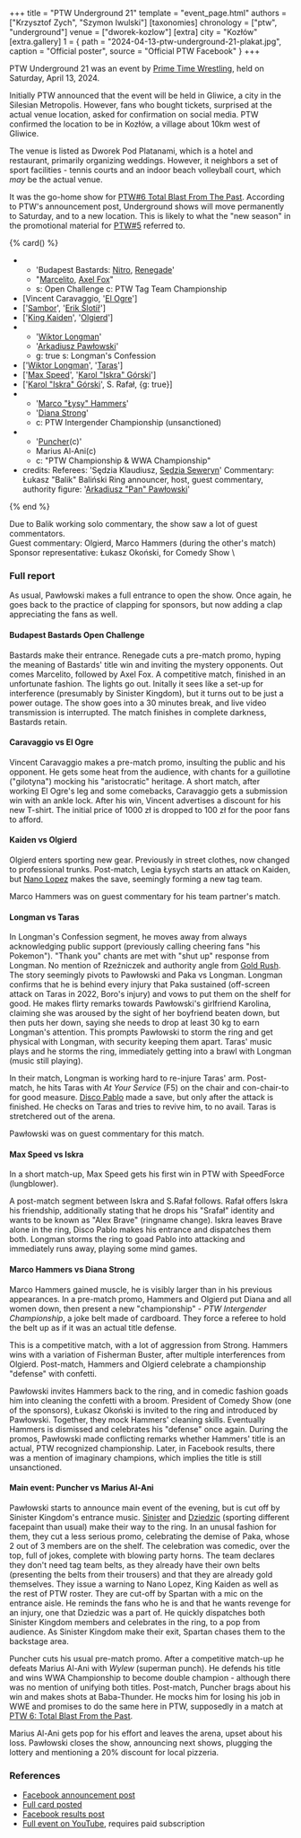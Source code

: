 +++
title = "PTW Underground 21"
template = "event_page.html"
authors = ["Krzysztof Zych", "Szymon Iwulski"]
[taxonomies]
chronology = ["ptw", "underground"]
venue = ["dworek-kozlow"]
[extra]
city = "Kozłów"
[extra.gallery]
1 = { path = "2024-04-13-ptw-underground-21-plakat.jpg", caption = "Official poster", source = "Official PTW Facebook" }
+++

PTW Underground 21 was an event by [Prime Time Wrestling](@/o/ptw.md), held on Saturday, April 13, 2024.

Initially PTW announced that the event will be held in Gliwice, a city in the Silesian Metropolis. However, fans who bought tickets, surprised at the actual venue location, asked for confirmation on social media. PTW confirmed the location to be in Kozłów, a village about 10km west of Gliwice.

The venue is listed as Dworek Pod Platanami, which is a hotel and restaurant, primarily organizing weddings. However, it neighbors a set of sport facilities - tennis courts and an indoor beach volleyball court, which _may_ be the actual venue.

It was the go-home show for [PTW#6 Total Blast From The Past](@/e/ptw/2024-05-11-ptw-6.md). According to PTW's announcement post, Underground shows will move permanently to Saturday, and to a new location. This is likely to what the "new season" in the promotional material for [PTW#5](@/e/ptw/2024-02-03-ptw-5-gold-rush.md) referred to.

{% card() %}
- - 'Budapest Bastards: [Nitro](@/w/nitro.md), [Renegade](@/w/renegade.md)'
  - "[Marcelito](@/w/marcelito.md), [Axel Fox](@/w/axel-fox.md)"
  - s: Open Challenge
    c: PTW Tag Team Championship
- [Vincent Caravaggio, '[El Ogre](@/w/el-ogre.md)']
- ['[Sambor](@/w/sambor.md)', '[Erik Šlotíř](@/w/erik-slotir.md)']
- ['[King Kaiden](@/w/king-kaiden.md)', '[Olgierd](@/w/olgierd.md)']
- - '[Wiktor Longman](@/w/wiktor-longman.md)'
  - '[Arkadiusz Pawłowski](@/w/pan-pawlowski.md)'
  - g: true
    s: Longman's Confession
- ['[Wiktor Longman](@/w/wiktor-longman.md)', '[Taras](@/w/taras.md)']
- ['[Max Speed](@/w/max-speed.md)', '[Karol "Iskra" Górski](@/w/iskra.md)']
- ['[Karol "Iskra" Górski](@/w/iskra.md)', S. Rafał, {g: true}]
- - '[Marco "Łysy" Hammers](@/w/marco-hammers.md)'
  - '[Diana Strong](@/w/diana-strong.md)'
  - c: PTW Intergender Championship (unsanctioned)
- - '[Puncher](@/w/puncher.md)(c)'
  - Marius Al-Ani(c)
  - c: "PTW Championship & WWA Championship"
- credits:
    Referees: 'Sędzia Klaudiusz, [Sędzia Seweryn](@/w/sedzia-seweryn.md)'
    Commentary: Łukasz "Balik" Baliński
    Ring announcer, host, guest commentary, authority figure: '[Arkadiusz "Pan" Pawłowski](@/w/pan-pawlowski.md)'

{% end %}

Due to Balik working solo commentary, the show saw a lot of guest commentators. \
Guest commentary: Olgierd, Marco Hammers (during the other's match) \
Sponsor representative: Łukasz Okoński, for Comedy Show \

### Full report

As usual, Pawłowski makes a full entrance to open the show. Once again, he goes back to the practice of clapping for sponsors, but now adding a clap appreciating the fans as well.

#### Budapest Bastards Open Challenge

Bastards make their entrance. Renegade cuts a pre-match promo, hyping the meaning of Bastards' title win and inviting the mystery opponents. Out comes Marcelito, followed by Axel Fox. A competitive match, finished in an unfortunate fashion. The lights go out. Initally it sees like a set-up for interference (presumably by Sinister Kingdom), but it turns out to be just a power outage. The show goes into a 30 minutes break, and live video transmission is interrupted. The match finishes in complete darkness, Bastards retain.

#### Caravaggio vs El Ogre

Vincent Caravaggio makes a pre-match promo, insulting the public and his opponent. He gets some heat from the audience, with chants for a guillotine ("gilotyna") mocking his "aristocratic" heritage.
A short match, after working El Ogre's leg and some comebacks, Caravaggio gets a submission win with an ankle lock.
After his win, Vincent advertises a discount for his new T-shirt. The initial price of 1000 zł is dropped to 100 zł for the poor fans to afford.

#### Kaiden vs Olgierd

Olgierd enters sporting new gear. Previously in street clothes, now changed to professional trunks. Post-match, Legia Łysych starts an attack on Kaiden, but [Nano Lopez](@/w/nano-lopez.md) makes the save, seemingly forming a new tag team.

Marco Hammers was on guest commentary for his team partner's match.

#### Longman vs Taras

In Longman's Confession segment, he moves away from always acknowledging public support (previously calling cheering fans "his Pokemon").
"Thank you" chants are met with "shut up" response from Longman. No mention of Rzeźniczek and authority angle from [Gold Rush](@/e/ptw/2024-02-03-ptw-5-gold-rush.md). The story seemingly pivots to Pawłowski and Paka vs Longman.
Longman confirms that he is behind every injury that Paka sustained (off-screen attack on Taras in 2022, Boro's injury) and vows to put them on the shelf for good.
He makes flirty remarks towards Pawłowski's girlfriend Karolina, claiming she was aroused by the sight of her boyfriend beaten down, but then puts her down, saying she needs to drop at least 30 kg to earn Longman's attention.
This prompts Pawłowski to storm the ring and get physical with Longman, with security keeping them apart. Taras' music plays and he storms the ring, immediately getting into a brawl with Longman (music still playing).

In their match, Longman is working hard to re-injure Taras' arm. Post-match, he hits Taras with _At Your Service_ (F5) on the chair and con-chair-to for good measure. [Disco Pablo](@/w/disco-pablo.md) made a save, but only after the attack is finished. He checks on Taras and tries to revive him, to no avail. Taras is stretchered out of the arena.

Pawłowski was on guest commentary for this match.

#### Max Speed vs Iskra

In a short match-up, Max Speed gets his first win in PTW with SpeedForce (lungblower).

A post-match segment between Iskra and S.Rafał follows. Rafał offers Iskra his friendship, additionally stating that he drops his "Srafał" identity and wants to be known as "Alex Brave" (ringname change).
Iskra leaves Brave alone in the ring, Disco Pablo makes his entrance and dispatches them both. Longman storms the ring to goad Pablo into attacking and immediately runs away, playing some mind games.

#### Marco Hammers vs Diana Strong

Marco Hammers gained muscle, he is visibly larger than in his previous appearances. In a pre-match promo, Hammers and Olgierd put Diana and all women down, then present a new "championship" - _PTW Intergender Championship_, a joke belt made of cardboard. They force a referee to hold the belt up as if it was an actual title defense.

This is a competitive match, with a lot of aggression from Strong. Hammers wins with a variation of Fisherman Buster, after multiple interferences from Olgierd.
Post-match, Hammers and Olgierd celebrate a championship "defense" with confetti.

Pawłowski invites Hammers back to the ring, and in comedic fashion goads him into cleaning the confetti with a broom.
President of Comedy Show (one of the sponsors), Łukasz Okoński is invited to the ring and introduced by Pawłowski. Together, they mock Hammers' cleaning skills. Eventually Hammers is dismissed and celebrates his "defense" once again.
During the promos, Pawłowski made conflicting remarks whether Hammers' title is an actual, PTW recognized championship. Later, in Facebook results, there was a mention of imaginary champions, which implies the title is still unsanctioned.

#### Main event: Puncher vs Marius Al-Ani

Pawłowski starts to announce main event of the evening, but is cut off by Sinister Kingdom's entrance music. [Sinister](@/w/sinister.md) and [Dziedzic](@/w/dziedzic.md) (sporting different facepaint than usual) make their way to the ring.
In an unusal fashion for them, they cut a less serious promo, celebrating the demise of Paka, whose 2 out of 3 members are on the shelf.
The celebration was comedic, over the top, full of jokes, complete with blowing party horns.
The team declares they don't need tag team belts, as they already have their own belts (presenting the belts from their trousers) and that they are already gold themselves.
They issue a warning to Nano Lopez, King Kaiden as well as the rest of PTW roster. They are cut-off by Spartan with a mic on the entrance aisle.
He reminds the fans who he is and that he wants revenge for an injury, one that Dziedzic was a part of. He quickly dispatches both Sinister Kingdom members and celebrates in the ring, to a pop from audience.
As Sinister Kingdom make their exit, Spartan chases them to the backstage area.

Puncher cuts his usual pre-match promo. After a competitive match-up he defeats Marius Al-Ani with _Wylew_ (superman punch). He defends his title and wins WWA Championship to become double champion - although there was no mention of unifying both titles.
Post-match, Puncher brags about his win and makes shots at Baba-Thunder. He mocks him for losing his job in WWE and promises to do the same here in PTW, supposedly in a match at [PTW 6: Total Blast From the Past](@/e/ptw/2024-05-11-ptw-6.md).

Marius Al-Ani gets pop for his effort and leaves the arena, upset about his loss.
Pawłowski closes the show, announcing next shows, plugging the lottery and mentioning a 20% discount for local pizzeria.

### References

* [Facebook announcement post](https://www.facebook.com/PrimeTimeWrestlingPL/posts/pfbid02XT8mW3mkkJEtQQm4EkU2Z6f2dBv9RsXGfcKtQNGVFUzqW7NtY2DMxnT1PyxUyXqTl)
* [Full card posted](https://www.facebook.com/PrimeTimeWrestlingPL/posts/pfbid0vTbN3aRNucJBWmRFLS1fYmSNr5qKHuU1rqbp7h3Mav7dhiD72uxsQTpXuybbkH2Wl)
* [Facebook results post](https://www.facebook.com/PrimeTimeWrestlingPL/posts/pfbid02xYASfysD7dU5GSQfDESvSraxQnjFsNKgxJLgC47SxKnfePxsj7vRKYUrVGNJWAUbl)
* [Full event on YouTube](https://www.youtube.com/watch?v=C0bImqUq3HA), requires paid subscription
